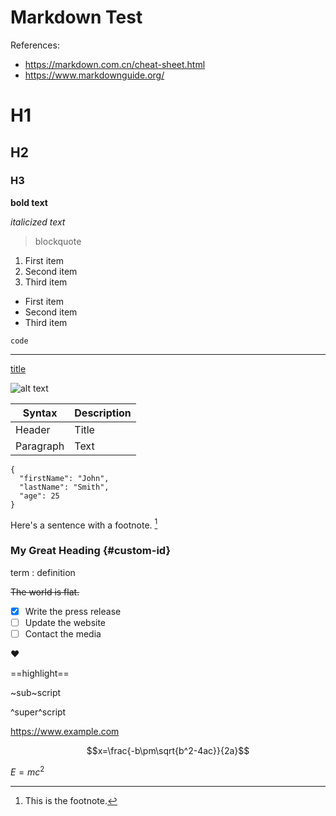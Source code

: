 # Markdown Test

References:

- <https://markdown.com.cn/cheat-sheet.html>
- <https://www.markdownguide.org/>

# H1

## H2

### H3

**bold text**

*italicized text*

> blockquote

1. First item
2. Second item
3. Third item

- First item
- Second item
- Third item

`code`

---

[title](https://www.example.com)

![alt text](https://gkder.ucas.ac.cn/assets/files/2023-02-18/1676687154-957480-1676655967159.jpg)

| Syntax      | Description |
| ----------- | ----------- |
| Header      | Title       |
| Paragraph   | Text        |

```
{
  "firstName": "John",
  "lastName": "Smith",
  "age": 25
}
```

Here's a sentence with a footnote. [^1]

[^1]: This is the footnote.

### My Great Heading {#custom-id}

term
: definition

~~The world is flat.~~

- [x] Write the press release
- [ ] Update the website
- [ ] Contact the media

:heart:

==highlight==

~sub~script

^super^script

https://www.example.com

$$x=\frac{-b\pm\sqrt{b^2-4ac}}{2a}$$

$E=mc^2$
